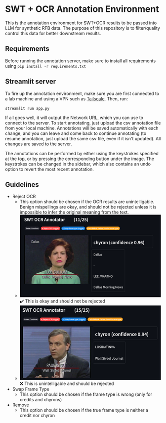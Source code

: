 # SWT + OCR Annotation Environment

This is the annotation environment for SWT+OCR results to be passed into LLM for synthetic RFB data. The purpose of this repository is to filter/quality control this data for better downstream results.

## Requirements

Before running the annotation server, make sure to install all requirements using `pip install -r requirements.txt`

## Streamlit server

To fire up the annotation environment, make sure you are first connected to a lab machine and using a VPN such as [Tailscale](https://tailscale.com/). Then, run:

```
streamlit run app.py
```

If all goes well, it will output the Network URL, which you can use to connect to the server. To start annotating, just upload the csv annotation file from your local machine. Annotations will be saved automatically with each change, and you can leave and come back to continue annotating (to resume annotation, just upload the same csv file, even if it isn't updated). All changes are saved to the server.

The annotations can be performed by either using the keystrokes specified at the top, or by pressing the corresponding button under the image. The keystrokes can be changed in the sidebar, which also contains an undo option to revert the most recent annotation.

## Guidelines

- Reject OCR
    - This option should be chosen if the OCR results are unintelligable. Benign mispellings are okay, and should not be rejected unless it is impossible to infer the original meaning from the text.
    - ![alt text](image.png) ✔️ This is okay and should not be rejected
    - ![alt text](image-1.png)  ❌ This is unintelligable and should be rejected
- Swap Frame Type
    - This option should be chosen if the frame type is wrong (only for credits and chyrons)
- Remove
    - This option should be chosen if the true frame type is neither a credit nor chyron